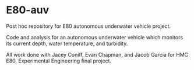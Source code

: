 # E80-auv
Post hoc repository for E80 autonomous underwater vehicle project.

Code and analysis for an autonomous underwater vehicle which monitors its current depth, water temperature, and turbidity.

All work done with Jacey Coniff, Evan Chapman, and Jacob Garcia for HMC E80, Experimental Engineering final project.
